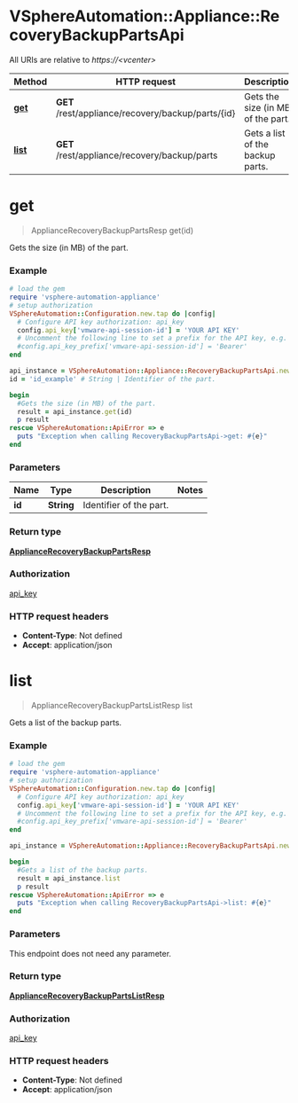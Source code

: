 # VSphereAutomation::Appliance::RecoveryBackupPartsApi

All URIs are relative to *https://&lt;vcenter&gt;*

Method | HTTP request | Description
------------- | ------------- | -------------
[**get**](RecoveryBackupPartsApi.md#get) | **GET** /rest/appliance/recovery/backup/parts/{id} | Gets the size (in MB) of the part.
[**list**](RecoveryBackupPartsApi.md#list) | **GET** /rest/appliance/recovery/backup/parts | Gets a list of the backup parts.


# **get**
> ApplianceRecoveryBackupPartsResp get(id)

Gets the size (in MB) of the part.

### Example
```ruby
# load the gem
require 'vsphere-automation-appliance'
# setup authorization
VSphereAutomation::Configuration.new.tap do |config|
  # Configure API key authorization: api_key
  config.api_key['vmware-api-session-id'] = 'YOUR API KEY'
  # Uncomment the following line to set a prefix for the API key, e.g. 'Bearer' (defaults to nil)
  #config.api_key_prefix['vmware-api-session-id'] = 'Bearer'
end

api_instance = VSphereAutomation::Appliance::RecoveryBackupPartsApi.new
id = 'id_example' # String | Identifier of the part.

begin
  #Gets the size (in MB) of the part.
  result = api_instance.get(id)
  p result
rescue VSphereAutomation::ApiError => e
  puts "Exception when calling RecoveryBackupPartsApi->get: #{e}"
end
```

### Parameters

Name | Type | Description  | Notes
------------- | ------------- | ------------- | -------------
 **id** | **String**| Identifier of the part. | 

### Return type

[**ApplianceRecoveryBackupPartsResp**](ApplianceRecoveryBackupPartsResp.md)

### Authorization

[api_key](../README.md#api_key)

### HTTP request headers

 - **Content-Type**: Not defined
 - **Accept**: application/json



# **list**
> ApplianceRecoveryBackupPartsListResp list

Gets a list of the backup parts.

### Example
```ruby
# load the gem
require 'vsphere-automation-appliance'
# setup authorization
VSphereAutomation::Configuration.new.tap do |config|
  # Configure API key authorization: api_key
  config.api_key['vmware-api-session-id'] = 'YOUR API KEY'
  # Uncomment the following line to set a prefix for the API key, e.g. 'Bearer' (defaults to nil)
  #config.api_key_prefix['vmware-api-session-id'] = 'Bearer'
end

api_instance = VSphereAutomation::Appliance::RecoveryBackupPartsApi.new

begin
  #Gets a list of the backup parts.
  result = api_instance.list
  p result
rescue VSphereAutomation::ApiError => e
  puts "Exception when calling RecoveryBackupPartsApi->list: #{e}"
end
```

### Parameters
This endpoint does not need any parameter.

### Return type

[**ApplianceRecoveryBackupPartsListResp**](ApplianceRecoveryBackupPartsListResp.md)

### Authorization

[api_key](../README.md#api_key)

### HTTP request headers

 - **Content-Type**: Not defined
 - **Accept**: application/json



